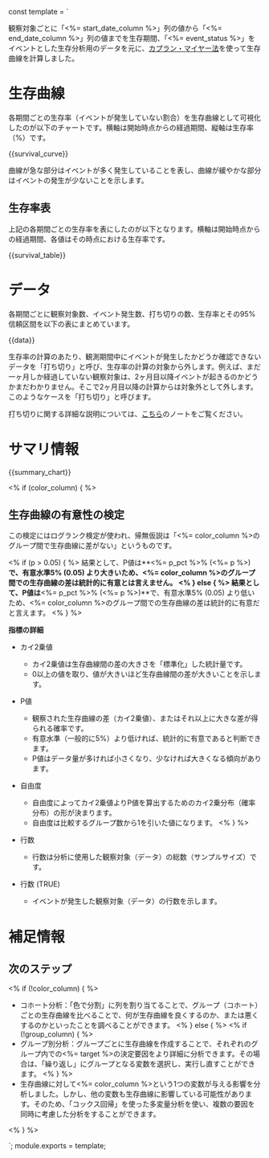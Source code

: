 const template = `
<br/>
<!-- intentional new line feed above -->

観察対象ごとに「<%= start_date_column %>」列の値から「<%= end_date_column %>」列の値までを生存期間、「<%= event_status %>」をイベントとした生存分析用のデータを元に、[カプラン・マイヤー法](https://exploratory.io/note/exploratory/ITp4cVo8)を使って生存曲線を計算しました。


# 生存曲線

各期間ごとの生存率（イベントが発生していない割合）を生存曲線として可視化したのが以下のチャートです。横軸は開始時点からの経過期間、縦軸は生存率（%）です。

{{survival_curve}}

曲線が急な部分はイベントが多く発生していることを表し、曲線が緩やかな部分はイベントの発生が少ないことを示します。

## 生存率表

上記の各期間ごとの生存率を表にしたのが以下となります。横軸は開始時点からの経過期間、各値はその時点における生存率です。

{{survival_table}}

# データ

各期間ごとに観察対象数、イベント発生数、打ち切りの数、生存率とその95%信頼区間を以下の表にまとめています。

{{data}}

生存率の計算のあたり、観測期間中にイベントが発生したかどうか確認できないデータを「打ち切り」と呼び、生存率の計算の対象から外します。例えば、まだ一ヶ月しか経過していない観察対象は、2ヶ月目以降イベントが起きるのかどうかまだわかりません。そこで2ヶ月目以降の計算からは対象外として外します。このようなケースを「打ち切り」と呼びます。

打ち切りに関する詳細な説明については、[こちら](https://exploratory.io/note/exploratory/ITp4cVo8)のノートをご覧ください。

# サマリ情報

{{summary_chart}}

<% if (color_column) { %>

## 生存曲線の有意性の検定

この検定にはログランク検定が使われ、帰無仮説は「<%= color_column %>のグループ間で生存曲線に差がない」というものです。

<% if (p > 0.05) { %>
結果として、P値は**<%= p_pct %>% (<%= p %>)**で、有意水準5% (0.05) より大きいため、<%= color_column %>のグループ間での生存曲線の差は統計的に有意とは言えません。
<% } else { %>
結果として、P値は**<%= p_pct %>% (<%= p %>)**で、有意水準5% (0.05) より低いため、<%= color_column %>のグループ間での生存曲線の差は統計的に有意だと言えます。
<% } %>

**指標の詳細**

* カイ2乗値
  * カイ2乗値は生存曲線間の差の大きさを「標準化」した統計量です。
  * 0以上の値を取り、値が大きいほど生存曲線間の差が大きいことを示します。

* P値
  * 観察された生存曲線の差（カイ2乗値）、またはそれ以上に大きな差が得られる確率です。
  * 有意水準（一般的に5%）より低ければ、統計的に有意であると判断できます。
  * P値はデータ量が多ければ小さくなり、少なければ大きくなる傾向があります。

* 自由度
  * 自由度によってカイ2乗値よりP値を算出するためのカイ2乗分布（確率分布）の形が決まります。
  * 自由度は比較するグループ数から1を引いた値になります。
<% } %>

* 行数
  * 行数は分析に使用した観察対象（データ）の総数（サンプルサイズ）です。

* 行数 (TRUE)
  * イベントが発生した観察対象（データ）の行数を示します。

# 補足情報

## 次のステップ

<% if (!color_column) { %>
* コホート分析：「色で分割」に列を割り当てることで、グループ（コホート）ごとの生存曲線を比べることで、何が生存曲線を良くするのか、または悪くするのかといったことを調べることができます。
<% } else { %>
  <% if (!group_column) { %>
* グループ別分析：グループごとに生存曲線を作成することで、それぞれのグループ内での<%= target %>の決定要因をより詳細に分析できます。その場合は、「繰り返し」にグループとなる変数を選択し、実行し直すことができます。
<% } %>
* 生存曲線に対して<%= color_column %>という1つの変数が与える影響を分析しました。しかし、他の変数も生存曲線に影響している可能性があります。そのため、「コックス回帰」を使った多変量分析を使い、複数の要因を同時に考慮した分析をすることができます。

<% } %>



`;
module.exports = template;
